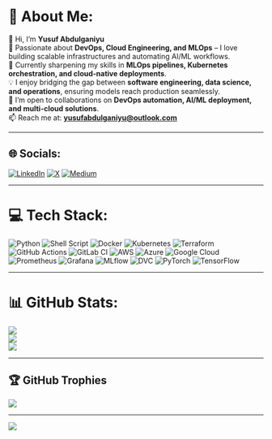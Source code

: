 # 💫 About Me:
👋 Hi, I’m **Yusuf Abdulganiyu**  
🚀 Passionate about **DevOps, Cloud Engineering, and MLOps** – I love building scalable infrastructures and automating AI/ML workflows.  
🌱 Currently sharpening my skills in **MLOps pipelines, Kubernetes orchestration, and cloud-native deployments**.  
💡 I enjoy bridging the gap between **software engineering, data science, and operations**, ensuring models reach production seamlessly.  
🤝 I’m open to collaborations on **DevOps automation, AI/ML deployment, and multi-cloud solutions**.  
📫 Reach me at: **yusufabdulganiyu@outlook.com**  

---

## 🌐 Socials:
[![LinkedIn](https://img.shields.io/badge/LinkedIn-%230077B5.svg?logo=linkedin&logoColor=white)](https://linkedin.com/in/yusuf-abdulganiyu) 
[![X](https://img.shields.io/badge/X-black.svg?logo=X&logoColor=white)](https://x.com/@mnswifi) 
[![Medium](https://img.shields.io/badge/Medium-000000?logo=medium&logoColor=white)](https://medium.com/@abdulganiyu)  

---

# 💻 Tech Stack:
![Python](https://img.shields.io/badge/python-3670A0?style=for-the-badge&logo=python&logoColor=ffdd54) 
![Shell Script](https://img.shields.io/badge/shell_script-%23121011.svg?style=for-the-badge&logo=gnu-bash&logoColor=white) 
![Docker](https://img.shields.io/badge/docker-%230db7ed.svg?style=for-the-badge&logo=docker&logoColor=white) 
![Kubernetes](https://img.shields.io/badge/kubernetes-%23326ce5.svg?style=for-the-badge&logo=kubernetes&logoColor=white) 
![Terraform](https://img.shields.io/badge/terraform-%235835CC.svg?style=for-the-badge&logo=terraform&logoColor=white) 
![GitHub Actions](https://img.shields.io/badge/github%20actions-%232671E5.svg?style=for-the-badge&logo=githubactions&logoColor=white) 
![GitLab CI](https://img.shields.io/badge/gitlab%20CI-%23181717.svg?style=for-the-badge&logo=gitlab&logoColor=white) 
![AWS](https://img.shields.io/badge/AWS-%23FF9900.svg?style=for-the-badge&logo=amazon-aws&logoColor=white) 
![Azure](https://img.shields.io/badge/azure-%230072C6.svg?style=for-the-badge&logo=microsoftazure&logoColor=white) 
![Google Cloud](https://img.shields.io/badge/GoogleCloud-%234285F4.svg?style=for-the-badge&logo=google-cloud&logoColor=white) 
![Prometheus](https://img.shields.io/badge/Prometheus-E6522C?style=for-the-badge&logo=Prometheus&logoColor=white) 
![Grafana](https://img.shields.io/badge/grafana-%23F46800.svg?style=for-the-badge&logo=grafana&logoColor=white) 
![MLflow](https://img.shields.io/badge/MLflow-0194E2?style=for-the-badge&logo=mlflow&logoColor=white) 
![DVC](https://img.shields.io/badge/DVC-945DD6?style=for-the-badge&logo=dvc&logoColor=white) 
![PyTorch](https://img.shields.io/badge/PyTorch-%23EE4C2C.svg?style=for-the-badge&logo=PyTorch&logoColor=white) 
![TensorFlow](https://img.shields.io/badge/TensorFlow-%23FF6F00.svg?style=for-the-badge&logo=TensorFlow&logoColor=white) 

---

# 📊 GitHub Stats:
![](https://github-readme-stats.vercel.app/api?username=mnswifi&show_icons=true&theme=tokyonight&hide_border=false&count_private=true)  
![](https://github-readme-streak-stats.herokuapp.com/?user=mnswifi&theme=tokyonight&hide_border=false)  
![](https://github-readme-stats.vercel.app/api/top-langs/?username=mnswifi&layout=compact&theme=tokyonight&hide_border=false)

---

## 🏆 GitHub Trophies
![](https://github-profile-trophy.vercel.app/?username=mnswifi&theme=tokyonight&no-frame=true&margin-w=5)

---

[![](https://visitcount.itsvg.in/api?id=mnswifi&icon=0&color=0)](https://visitcount.itsvg.in)

<!---
mnswifi/mnswifi is a ✨ special ✨ repository because its `README.md` (this file) appears on your GitHub profile.
--->
